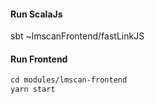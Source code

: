 #### Run ScalaJs
sbt ~lmscanFrontend/fastLinkJS

#### Run Frontend
```md
cd modules/lmscan-frontend
yarn start
```